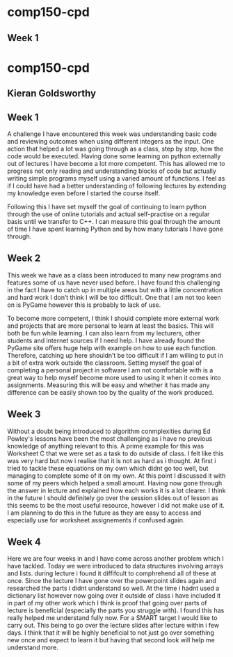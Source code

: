 # comp150-cpd

## Week 1

# comp150-cpd 
## Kieran Goldsworthy
## Week 1

A challenge I have encountered this week was understanding basic code and reviewing outcomes when using different integers as the input. One action that helped a lot was going through as a class, step by step, how the code would be executed. Having done some learning on python externally out of lectures I have become a lot more competent. This has allowed me to progress not only reading and understanding blocks of code but actually writing simple programs myself using a varied amount of functions. I feel as if I could have had a better understanding of following lectures by extending my knowledge even before I started the course itself. 

Following this I have set myself the goal of continuing to learn python through the use of online tutorials and actual self-practise on a regular basis until we transfer to C++. I can measure this goal through the amount of time I have spent learning Python and by how many tutorials I have gone through.


## Week 2 

This week we have as a class been introduced to many new programs and features some of us have never used before. I have found this challenging in the fact I have to catch up in multiple areas but with a little concentration and hard work I don’t think I will be too difficult. One that I am not too keen on is PyGame however this is probably to lack of use. 

To become more competent, I think I should complete more external work and projects that are more personal to learn at least the basics. This will both be fun while learning. I can also learn from my lecturers, other students and internet sources if I need help. I have already found the PyGame site offers huge help with example on how to use each function. Therefore, catching up here shouldn’t be too difficult if I am willing to put in a bit of extra work outside the classroom. Setting myself the goal of completing a personal project in software I am not comfortable with is a great way to help myself become more used to using it when it comes into assignments. Measuring this will be easy and whether it has made any difference can be easily shown too by the quality of the work produced. 

## Week 3 

Without a doubt being introduced to algorithm conmplexities during Ed Powley's lessons have been the most challenging as i have no previous knowledge of anything relevant to this. A prime example for this was Worksheet C that we were set as a task to do outside of class. I felt like this was very hard but now i realise that it is not as hard as i thought. At first i tried to tackle these equations on my own which didnt go too well, but managing to complete some of it on my own. At this point I discussed it with some of my peers which helped a small amount. Having now gone through the answer in lecture and explained how each works it is a lot clearer. I think in the future I should definitely go over the session slides out of lesson as this seems to be the most useful resource, however I did not make use of it. I am planning to do this in the future as they are easy to access and especially use for worksheet assignements if confused again. 

## Week 4

Here we are four weeks in  and I have come across another problem which I have tackled. Today we were introduced to data structures involving arrays and lists. during lecture i found it diffifcult to comphrehend all of these at once. Since the lecture I have gone over the powerpoint slides again and researched the parts i didnt understand so well. At the time i hadnt used a dictionary list however now going over it outside of class i have included it in part of my other work which I think is proof that going over parts of lecture is beneficial (especially the parts you struggle with). I found this has really helped me understand fully now. For a SMART target I would like to carry out. This being to go over the lecture slides after lecture within i few days. I think that it will be highly beneficial to not just go over something new once and expect to learn it but having that second look will help me understand more. 

